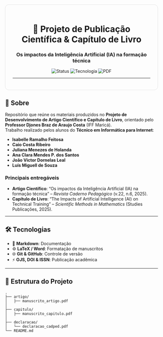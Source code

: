 <!-- README.md -->

<div align="center" style="border:1px solid #e0e0e0; border-radius:12px; padding:24px; max-width:800px; margin:auto;">

  <h1>🚀 Projeto de Publicação Científica &amp; Capítulo de Livro</h1>
   <h3>Os impactos da Inteligência Artificial (IA) na formação técnica</h3>
  <p>
    <img src="https://img.shields.io/badge/Status-Concluído-brightgreen" alt="Status"/>
    <img src="https://img.shields.io/badge/Tecnologia-IA-blue" alt="Tecnologia"/>
    <img src="https://img.shields.io/badge/Formato-PDF-red" alt="PDF"/>
  </p>

  <hr/>
</div>

  ## 📘 Sobre

  Repositório que reúne os materiais produzidos no **Projeto de Desenvolvimento de Artigo Científico e Capítulo de Livro**, orientado pelo **Professor Djones Braz de Araujo Costa** (IFF Maricá).  
  Trabalho realizado pelos alunos do **Técnico em Informática para Internet**:
  - **Isabelle Ramalho Feitosa** 
  - **Caio Costa Ribeiro**  
  - **Juliana Menezes de Holanda**  
  - **Ana Clara Mendes P. dos Santos**  
  - **João Victor Dornelas Leal**   
  - **Luís Miguell de Souza**  

  ### Principais entregáveis
  - **Artigo Científico**: “Os impactos da Inteligência Artificial (IA) na formação técnica” – *Revista Caderno Pedagógico* (v.22, n.6, 2025).  
  - **Capítulo de Livro**: “The Impacts of Artificial Intelligence (AI) on Technical Training” – *Scientific Methods in Mathematics* (Studies Publicações, 2025).

  ---

  ## 🛠 Tecnologias

  - 📄 **Markdown**: Documentação  
  - ⚙️ **LaTeX / Word**: Formatação de manuscritos  
  - 🌐 **Git & GitHub**: Controle de versão  
  - ⚡ **OJS, DOI & ISSN**: Publicação acadêmica

  ---

  ## 📁 Estrutura do Projeto

  ```text
  .
  ├── artigo/
  │   ├── manuscrito_artigo.pdf
  │ 
  ├── capitulo/
  │   ├── manuscrito_capitulo.pdf
  │ 
  ├── declaracao/
  │   └── declaracao_cadped.pdf
  └── README.md
